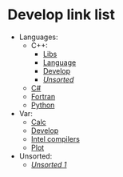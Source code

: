 # Develop link list

* Languages:
  * C++:
    * [Libs](cpp/cpp-libs.md)
    * [Language](cpp/cpp-language.md)
    * [Develop](cpp/cpp-develop.md)
    * [*Unsorted*](cpp/cpp-unsorted.md)
  * [C#](csharp/csharp.md)
  * [Fortran](fortran/fortran.md)
  * [Python](python/python.md)
* Var:
  * [Calc](var/calc.md)
  * [Develop](var/develop.md)
  * [Intel compilers](var/intel-compilers.md)
  * [Plot](var/plot.md)
* Unsorted:
  * [*Unsorted 1*](unsorted/unsorted-1.md)
